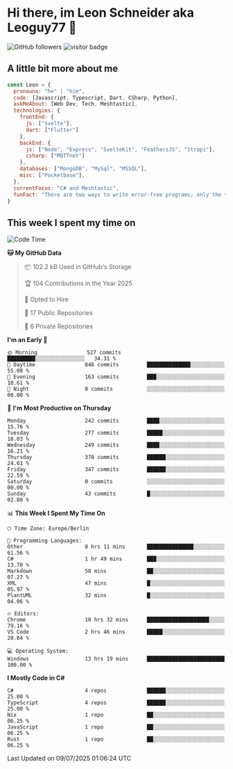 # Hi there, im Leon Schneider aka Leoguy77 👋

![GitHub followers](https://img.shields.io/github/followers/leoguy77.svg?style=social&label=Followers) ![visitor badge](https://vbr.nathanchung.dev/badge?page_id=Leoguy77)

## A little bit more about me

```javascript
const Leon = {
  pronouns: "he" | "him",
  code: [Javascript, Typescript, Dart, CSharp, Python],
  askMeAbout: [Web Dev, Tech, Meshtastic],
  technologies: {
    frontEnd: {
      js: ["Svelte"],
      dart: ["Flutter"]
    },
    backEnd: {
      js: ["Node", "Express", "SvelteKit", "FeathersJS", "Strapi"],
      csharp: ["MQTTnet"]
    },
    databases: ["MongoDB", "MySql", "MSSQL"],
    misc: ["Pocketbase"],
  },
  currentFocus: "C# and Meshtastic",
  funFact: "There are two ways to write error-free programs; only the third one works"
}
```

## This week I spent my time on

<!--START_SECTION:waka-->
![Code Time](http://img.shields.io/badge/Code%20Time-635%20hrs%2041%20mins-blue)

**🐱 My GitHub Data** 

> 📦 102.2 kB Used in GitHub's Storage 
 > 
> 🏆 104 Contributions in the Year 2025
 > 
> 💼 Opted to Hire
 > 
> 📜 17 Public Repositories 
 > 
> 🔑 6 Private Repositories 
 > 
**I'm an Early 🐤** 

```text
🌞 Morning                527 commits         █████████░░░░░░░░░░░░░░░░   34.31 % 
🌆 Daytime                846 commits         ██████████████░░░░░░░░░░░   55.08 % 
🌃 Evening                163 commits         ███░░░░░░░░░░░░░░░░░░░░░░   10.61 % 
🌙 Night                  0 commits           ░░░░░░░░░░░░░░░░░░░░░░░░░   00.00 % 
```
📅 **I'm Most Productive on Thursday** 

```text
Monday                   242 commits         ████░░░░░░░░░░░░░░░░░░░░░   15.76 % 
Tuesday                  277 commits         █████░░░░░░░░░░░░░░░░░░░░   18.03 % 
Wednesday                249 commits         ████░░░░░░░░░░░░░░░░░░░░░   16.21 % 
Thursday                 378 commits         ██████░░░░░░░░░░░░░░░░░░░   24.61 % 
Friday                   347 commits         ██████░░░░░░░░░░░░░░░░░░░   22.59 % 
Saturday                 0 commits           ░░░░░░░░░░░░░░░░░░░░░░░░░   00.00 % 
Sunday                   43 commits          █░░░░░░░░░░░░░░░░░░░░░░░░   02.80 % 
```


📊 **This Week I Spent My Time On** 

```text
🕑︎ Time Zone: Europe/Berlin

💬 Programming Languages: 
Other                    8 hrs 11 mins       ███████████████░░░░░░░░░░   61.56 % 
C#                       1 hr 49 mins        ███░░░░░░░░░░░░░░░░░░░░░░   13.70 % 
Markdown                 58 mins             ██░░░░░░░░░░░░░░░░░░░░░░░   07.27 % 
XML                      47 mins             █░░░░░░░░░░░░░░░░░░░░░░░░   05.97 % 
PlantUML                 32 mins             █░░░░░░░░░░░░░░░░░░░░░░░░   04.06 % 

🔥 Editors: 
Chrome                   10 hrs 32 mins      ████████████████████░░░░░   79.16 % 
VS Code                  2 hrs 46 mins       █████░░░░░░░░░░░░░░░░░░░░   20.84 % 

💻 Operating System: 
Windows                  13 hrs 19 mins      █████████████████████████   100.00 % 
```

**I Mostly Code in C#** 

```text
C#                       4 repos             ██████░░░░░░░░░░░░░░░░░░░   25.00 % 
TypeScript               4 repos             ██████░░░░░░░░░░░░░░░░░░░   25.00 % 
Nix                      1 repo              ██░░░░░░░░░░░░░░░░░░░░░░░   06.25 % 
JavaScript               1 repo              ██░░░░░░░░░░░░░░░░░░░░░░░   06.25 % 
Rust                     1 repo              ██░░░░░░░░░░░░░░░░░░░░░░░   06.25 % 
```




 Last Updated on 09/07/2025 01:06:24 UTC
<!--END_SECTION:waka-->
